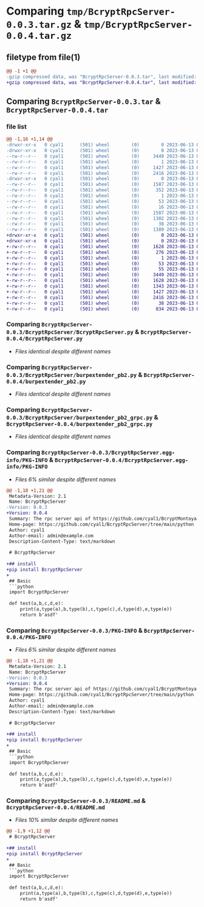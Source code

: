 # Comparing `tmp/BcryptRpcServer-0.0.3.tar.gz` & `tmp/BcryptRpcServer-0.0.4.tar.gz`

## filetype from file(1)

```diff
@@ -1 +1 @@
-gzip compressed data, was "BcryptRpcServer-0.0.3.tar", last modified: Tue Jun 13 06:21:21 2023, max compression
+gzip compressed data, was "BcryptRpcServer-0.0.4.tar", last modified: Tue Jun 13 06:43:04 2023, max compression
```

## Comparing `BcryptRpcServer-0.0.3.tar` & `BcryptRpcServer-0.0.4.tar`

### file list

```diff
@@ -1,16 +1,14 @@
-drwxr-xr-x   0 cyal1      (501) wheel        (0)        0 2023-06-13 06:21:21.804143 BcryptRpcServer-0.0.3/
-drwxr-xr-x   0 cyal1      (501) wheel        (0)        0 2023-06-13 06:21:21.803094 BcryptRpcServer-0.0.3/BcryptRpcServer/
--rw-r--r--   0 cyal1      (501) wheel        (0)     3449 2023-06-13 06:19:38.000000 BcryptRpcServer-0.0.3/BcryptRpcServer/BcryptRpcServer.py
--rw-r--r--   0 cyal1      (501) wheel        (0)        1 2023-06-13 06:20:57.000000 BcryptRpcServer-0.0.3/BcryptRpcServer/__init__.py
--rw-r--r--   0 cyal1      (501) wheel        (0)     1427 2023-06-13 06:19:38.000000 BcryptRpcServer-0.0.3/BcryptRpcServer/burpextender_pb2.py
--rw-r--r--   0 cyal1      (501) wheel        (0)     2416 2023-06-13 06:19:38.000000 BcryptRpcServer-0.0.3/BcryptRpcServer/burpextender_pb2_grpc.py
-drwxr-xr-x   0 cyal1      (501) wheel        (0)        0 2023-06-13 06:21:21.803821 BcryptRpcServer-0.0.3/BcryptRpcServer.egg-info/
--rw-r--r--   0 cyal1      (501) wheel        (0)     1587 2023-06-13 06:21:21.000000 BcryptRpcServer-0.0.3/BcryptRpcServer.egg-info/PKG-INFO
--rw-r--r--   0 cyal1      (501) wheel        (0)      352 2023-06-13 06:21:21.000000 BcryptRpcServer-0.0.3/BcryptRpcServer.egg-info/SOURCES.txt
--rw-r--r--   0 cyal1      (501) wheel        (0)        1 2023-06-13 06:21:21.000000 BcryptRpcServer-0.0.3/BcryptRpcServer.egg-info/dependency_links.txt
--rw-r--r--   0 cyal1      (501) wheel        (0)       53 2023-06-13 06:21:21.000000 BcryptRpcServer-0.0.3/BcryptRpcServer.egg-info/requires.txt
--rw-r--r--   0 cyal1      (501) wheel        (0)       16 2023-06-13 06:21:21.000000 BcryptRpcServer-0.0.3/BcryptRpcServer.egg-info/top_level.txt
--rw-r--r--   0 cyal1      (501) wheel        (0)     1587 2023-06-13 06:21:21.803998 BcryptRpcServer-0.0.3/PKG-INFO
--rw-r--r--   0 cyal1      (501) wheel        (0)     1302 2023-06-13 06:19:38.000000 BcryptRpcServer-0.0.3/README.md
--rw-r--r--   0 cyal1      (501) wheel        (0)       38 2023-06-13 06:21:21.804182 BcryptRpcServer-0.0.3/setup.cfg
--rw-r--r--   0 cyal1      (501) wheel        (0)     1389 2023-06-13 06:21:18.000000 BcryptRpcServer-0.0.3/setup.py
+drwxr-xr-x   0 cyal1      (501) wheel        (0)        0 2023-06-13 06:43:04.185930 BcryptRpcServer-0.0.4/
+drwxr-xr-x   0 cyal1      (501) wheel        (0)        0 2023-06-13 06:43:04.185642 BcryptRpcServer-0.0.4/BcryptRpcServer.egg-info/
+-rw-r--r--   0 cyal1      (501) wheel        (0)     1628 2023-06-13 06:43:04.000000 BcryptRpcServer-0.0.4/BcryptRpcServer.egg-info/PKG-INFO
+-rw-r--r--   0 cyal1      (501) wheel        (0)      276 2023-06-13 06:43:04.000000 BcryptRpcServer-0.0.4/BcryptRpcServer.egg-info/SOURCES.txt
+-rw-r--r--   0 cyal1      (501) wheel        (0)        1 2023-06-13 06:43:04.000000 BcryptRpcServer-0.0.4/BcryptRpcServer.egg-info/dependency_links.txt
+-rw-r--r--   0 cyal1      (501) wheel        (0)       53 2023-06-13 06:43:04.000000 BcryptRpcServer-0.0.4/BcryptRpcServer.egg-info/requires.txt
+-rw-r--r--   0 cyal1      (501) wheel        (0)       55 2023-06-13 06:43:04.000000 BcryptRpcServer-0.0.4/BcryptRpcServer.egg-info/top_level.txt
+-rw-r--r--   0 cyal1      (501) wheel        (0)     3449 2023-06-13 06:19:38.000000 BcryptRpcServer-0.0.4/BcryptRpcServer.py
+-rw-r--r--   0 cyal1      (501) wheel        (0)     1628 2023-06-13 06:43:04.185799 BcryptRpcServer-0.0.4/PKG-INFO
+-rw-r--r--   0 cyal1      (501) wheel        (0)     1343 2023-06-13 06:41:56.000000 BcryptRpcServer-0.0.4/README.md
+-rw-r--r--   0 cyal1      (501) wheel        (0)     1427 2023-06-13 06:19:38.000000 BcryptRpcServer-0.0.4/burpextender_pb2.py
+-rw-r--r--   0 cyal1      (501) wheel        (0)     2416 2023-06-13 06:19:38.000000 BcryptRpcServer-0.0.4/burpextender_pb2_grpc.py
+-rw-r--r--   0 cyal1      (501) wheel        (0)       38 2023-06-13 06:43:04.185966 BcryptRpcServer-0.0.4/setup.cfg
+-rw-r--r--   0 cyal1      (501) wheel        (0)      834 2023-06-13 06:42:23.000000 BcryptRpcServer-0.0.4/setup.py
```

### Comparing `BcryptRpcServer-0.0.3/BcryptRpcServer/BcryptRpcServer.py` & `BcryptRpcServer-0.0.4/BcryptRpcServer.py`

 * *Files identical despite different names*

### Comparing `BcryptRpcServer-0.0.3/BcryptRpcServer/burpextender_pb2.py` & `BcryptRpcServer-0.0.4/burpextender_pb2.py`

 * *Files identical despite different names*

### Comparing `BcryptRpcServer-0.0.3/BcryptRpcServer/burpextender_pb2_grpc.py` & `BcryptRpcServer-0.0.4/burpextender_pb2_grpc.py`

 * *Files identical despite different names*

### Comparing `BcryptRpcServer-0.0.3/BcryptRpcServer.egg-info/PKG-INFO` & `BcryptRpcServer-0.0.4/BcryptRpcServer.egg-info/PKG-INFO`

 * *Files 6% similar despite different names*

```diff
@@ -1,18 +1,21 @@
 Metadata-Version: 2.1
 Name: BcryptRpcServer
-Version: 0.0.3
+Version: 0.0.4
 Summary: The rpc server api of https://github.com/cyal1/BcryptMontoya
 Home-page: https://github.com/cyal1/BcryptRpcServer/tree/main/python
 Author: cyal1
 Author-email: admin@example.com
 Description-Content-Type: text/markdown
 
 # BcryptRpcServer
 
+## install 
+pip install BcryptRpcServer
+
 ## Basic
 ```python
 import BcryptRpcServer 
 
 def test(a,b,c,d,e):
     print(a,type(a),b,type(b),c,type(c),d,type(d),e,type(e))
     return b'asdf'
```

### Comparing `BcryptRpcServer-0.0.3/PKG-INFO` & `BcryptRpcServer-0.0.4/PKG-INFO`

 * *Files 6% similar despite different names*

```diff
@@ -1,18 +1,21 @@
 Metadata-Version: 2.1
 Name: BcryptRpcServer
-Version: 0.0.3
+Version: 0.0.4
 Summary: The rpc server api of https://github.com/cyal1/BcryptMontoya
 Home-page: https://github.com/cyal1/BcryptRpcServer/tree/main/python
 Author: cyal1
 Author-email: admin@example.com
 Description-Content-Type: text/markdown
 
 # BcryptRpcServer
 
+## install 
+pip install BcryptRpcServer
+
 ## Basic
 ```python
 import BcryptRpcServer 
 
 def test(a,b,c,d,e):
     print(a,type(a),b,type(b),c,type(c),d,type(d),e,type(e))
     return b'asdf'
```

### Comparing `BcryptRpcServer-0.0.3/README.md` & `BcryptRpcServer-0.0.4/README.md`

 * *Files 10% similar despite different names*

```diff
@@ -1,9 +1,12 @@
 # BcryptRpcServer
 
+## install 
+pip install BcryptRpcServer
+
 ## Basic
 ```python
 import BcryptRpcServer 
 
 def test(a,b,c,d,e):
     print(a,type(a),b,type(b),c,type(c),d,type(d),e,type(e))
     return b'asdf'
```

